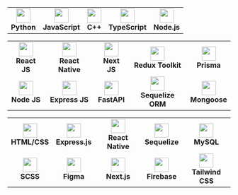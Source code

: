 <table>
  <tr>
    <td align="center"><img src="https://cdn.jsdelivr.net/gh/devicons/devicon/icons/python/python-original.svg" width="32"/><br><b>Python</b></td>
    <td align="center"><img src="https://cdn.jsdelivr.net/gh/devicons/devicon/icons/javascript/javascript-original.svg" width="32"/><br><b>JavaScript</b></td>
    <td align="center"><img src="https://cdn.jsdelivr.net/gh/devicons/devicon/icons/cplusplus/cplusplus-original.svg" width="32"/><br><b>C++</b></td>
    <td align="center"><img src="https://cdn.jsdelivr.net/gh/devicons/devicon/icons/typescript/typescript-original.svg" width="32"/><br><b>TypeScript</b></td>
    <td align="center"><img src="https://cdn.jsdelivr.net/gh/devicons/devicon/icons/nodejs/nodejs-original.svg" width="32"/><br><b>Node.js</b></td>
  </tr>
</table>
<table>
  <tr>
    <td align="center"><img src="https://cdn.jsdelivr.net/gh/devicons/devicon/icons/react/react-original.svg" width="32"/><br><b>React JS</b></td>
    <td align="center"><img src="https://cdn.jsdelivr.net/gh/devicons/devicon/icons/react/react-original.svg" width="32"/><br><b>React Native</b></td>
    <td align="center"><img src="https://cdn.jsdelivr.net/gh/devicons/devicon/icons/nextjs/nextjs-original.svg" width="32"/><br><b>Next JS</b></td>
    <td align="center"><img src="https://redux.js.org/img/redux.svg" width="32"/><br><b>Redux Toolkit</b></td>
        <td align="center"><img src="https://cdn.jsdelivr.net/gh/devicons/devicon/icons/prisma/prisma-original.svg" width="32"/><br><b>Prisma</b></td>
  </tr>
  <tr>
    <td align="center"><img src="https://cdn.jsdelivr.net/gh/devicons/devicon/icons/nodejs/nodejs-original.svg" width="32"/><br><b>Node JS</b></td>
    <td align="center"><img src="https://cdn.jsdelivr.net/gh/devicons/devicon/icons/express/express-original.svg" width="32"/><br><b>Express JS</b></td>
    <td align="center"><img src="https://cdn.jsdelivr.net/gh/devicons/devicon/icons/fastapi/fastapi-original.svg" width="32"/><br><b>FastAPI</b></td>
    <td align="center"><img src="https://cdn.jsdelivr.net/gh/devicons/devicon/icons/sequelize/sequelize-original.svg" width="32"/><br><b>Sequelize ORM</b></td>
    <td align="center"><img src="https://cdn.jsdelivr.net/gh/devicons/devicon/icons/mongoose/mongoose-original.svg" width="32"/><br><b>Mongoose</b></td>

  </tr>
</table>

<table>
  <tr>
    <td align="center"><img src="https://cdn.jsdelivr.net/gh/devicons/devicon/icons/html5/html5-original.svg" width="32"/><br><b>HTML/CSS</b></td>
    <td align="center"><img src="https://cdn.jsdelivr.net/gh/devicons/devicon/icons/express/express-original.svg" width="32"/><br><b>Express.js</b></td>
    <td align="center"><img src="https://cdn.jsdelivr.net/gh/devicons/devicon/icons/react/react-original.svg" width="32"/><br><b>React Native</b></td>
    <td align="center"><img src="https://cdn.jsdelivr.net/gh/devicons/devicon/icons/sequelize/sequelize-original.svg" width="32"/><br><b>Sequelize</b></td>
    <td align="center"><img src="https://cdn.jsdelivr.net/gh/devicons/devicon/icons/mysql/mysql-original.svg" width="32"/><br><b>MySQL</b></td>
  </tr>
  <tr>
    <td align="center"><img src="https://cdn.jsdelivr.net/gh/devicons/devicon/icons/sass/sass-original.svg" width="32"/><br><b>SCSS</b></td>
    <td align="center"><img src="https://cdn.jsdelivr.net/gh/devicons/devicon/icons/figma/figma-original.svg" width="32"/><br><b>Figma</b></td>
    <td align="center"><img src="https://cdn.jsdelivr.net/gh/devicons/devicon/icons/nextjs/nextjs-original.svg" width="32"/><br><b>Next.js</b></td>
    <td align="center"><img src="https://cdn.jsdelivr.net/gh/devicons/devicon/icons/firebase/firebase-plain.svg" width="32"/><br><b>Firebase</b></td>
    <td align="center"><img src="https://cdn.jsdelivr.net/gh/devicons/devicon/icons/tailwindcss/tailwindcss-plain.svg" width="32"/><br><b>Tailwind CSS</b></td>
  </tr>
</table>

</div>
